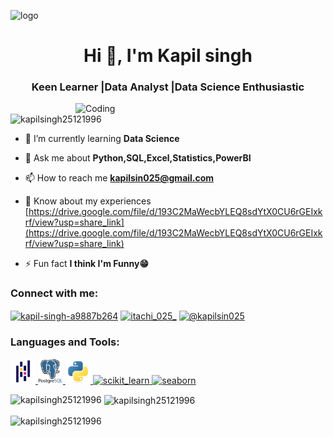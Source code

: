 ![logo](https://unite.un.org/sites/unite.un.org/files/styles/panopoly_image_original/public/pages/analytics-banner_1.png?itok=ZMQjool9)
<h1 align="center">Hi 👋, I'm Kapil singh</h1>
<h3 align="center">Keen Learner |Data Analyst |Data Science Enthusiastic</h3>
<img align="right" alt="Coding" width="400" src="https://cdn.dribbble.com/users/1162077/screenshots/3848914/programmer.gif">


<p align="left"> <img src="https://komarev.com/ghpvc/?username=kapilsingh25121996&label=Profile%20views&color=0e75b6&style=flat" alt="kapilsingh25121996" /> </p>

- 🌱 I’m currently learning **Data Science**

- 💬 Ask me about **Python,SQL,Excel,Statistics,PowerBI**

- 📫 How to reach me **kapilsin025@gmail.com**

- 📄 Know about my experiences [https://drive.google.com/file/d/193C2MaWecbYLEQ8sdYtX0CU6rGEIxkrf/view?usp=share_link](https://drive.google.com/file/d/193C2MaWecbYLEQ8sdYtX0CU6rGEIxkrf/view?usp=share_link)

- ⚡ Fun fact **I think I'm Funny😁**

<h3 align="left">Connect with me:</h3>
<p align="left">
<a href="https://linkedin.com/in/kapil-singh-a9887b264" target="blank"><img align="center" src="https://raw.githubusercontent.com/rahuldkjain/github-profile-readme-generator/master/src/images/icons/Social/linked-in-alt.svg" alt="kapil-singh-a9887b264" height="30" width="40" /></a>
<a href="https://instagram.com/itachi_025_" target="blank"><img align="center" src="https://raw.githubusercontent.com/rahuldkjain/github-profile-readme-generator/master/src/images/icons/Social/instagram.svg" alt="itachi_025_" height="30" width="40" /></a>
<a href="https://medium.com/@kapilsin025" target="blank"><img align="center" src="https://raw.githubusercontent.com/rahuldkjain/github-profile-readme-generator/master/src/images/icons/Social/medium.svg" alt="@kapilsin025" height="30" width="40" /></a>
</p>

<h3 align="left">Languages and Tools:</h3>
<p align="left"> <a href="https://pandas.pydata.org/" target="_blank" rel="noreferrer"> <img src="https://raw.githubusercontent.com/devicons/devicon/2ae2a900d2f041da66e950e4d48052658d850630/icons/pandas/pandas-original.svg" alt="pandas" width="40" height="40"/> </a> <a href="https://www.postgresql.org" target="_blank" rel="noreferrer"> <img src="https://raw.githubusercontent.com/devicons/devicon/master/icons/postgresql/postgresql-original-wordmark.svg" alt="postgresql" width="40" height="40"/> </a> <a href="https://www.python.org" target="_blank" rel="noreferrer"> <img src="https://raw.githubusercontent.com/devicons/devicon/master/icons/python/python-original.svg" alt="python" width="40" height="40"/> </a> <a href="https://scikit-learn.org/" target="_blank" rel="noreferrer"> <img src="https://upload.wikimedia.org/wikipedia/commons/0/05/Scikit_learn_logo_small.svg" alt="scikit_learn" width="40" height="40"/> </a> <a href="https://seaborn.pydata.org/" target="_blank" rel="noreferrer"> <img src="https://seaborn.pydata.org/_images/logo-mark-lightbg.svg" alt="seaborn" width="40" height="40"/> </a> </p>

<p><img align="left" src="https://github-readme-stats.vercel.app/api/top-langs?username=kapilsingh25121996&show_icons=true&locale=en&layout=compact" alt="kapilsingh25121996" /></p>

<p>&nbsp;<img align="center" src="https://github-readme-stats.vercel.app/api?username=kapilsingh25121996&show_icons=true&locale=en" alt="kapilsingh25121996" /></p>

<p><img align="center" src="https://github-readme-streak-stats.herokuapp.com/?user=kapilsingh25121996&" alt="kapilsingh25121996" /></p>





